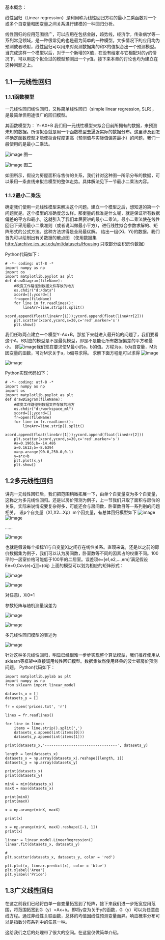 基本概念：

线性回归（Linear regression）是利用称为线性回归方程的最小二乘函数对一个或多个自变量和因变量之间关系进行建模的一种回归分析。

线性回归的应用范围很广，可以应用在包括金融，趋势线，经济学，传染病学等一系列常见领域，是一种很常见的也是最为简单的一种模型。大多情况下的应用均为预测或者映射，线性回归可以用来对观测数据集的和X的值拟合出一个预测模型。当完成这样一个模型以后，对于一个新增的X值，在没有给定与它相配对的y的情况下，可以用这个拟合过的模型预测出一个y值。接下来本章的讨论也均为建立在这种问题之上。

## 1.1一元线性回归
### 1.1.1函数模型
一元线性回归线性回归，又称简单线性回归（simple linear regression, SLR），是最简单但用途很广的回归模型。

其函数模型为：
Y=AX+B
我们用一元线性模型来拟合目前所拥有的数据，来预测未知的数据。所谓拟合就是用一个函数模型去逼近实际的数据分布。这里涉及到怎样确定函数模型才能使拟合程度更高（预测值与实际值偏差最小）的问题，我们一般使用的是最小二乘法。

![image](https://note.youdao.com/yws/public/resource/f3907b75ffed04a0aae0a4ccbc564979/xmlnote/EF7B9A037DF44CDD91092B31A0C89DD8/12)
图一

![image](https://note.youdao.com/yws/public/resource/f3907b75ffed04a0aae0a4ccbc564979/xmlnote/45B9570E9F6D4F6690C1157794C32001/13)
图二

如图所示，假设为房屋面积与售价的关系，我们针对这种图一所示分布的数据，可以采用一条直线来拟合模型的整体走势。具体解法见下一节最小二乘法内容。

### 1.1.2最小二乘法
确定我们使用一元线性模型来解决这个问题。建立一个模型之后，想知道的第一个问题就是。这个模型的准确度怎么样。那衡量的标准是什么呢，就是保证所有数据偏差的平方和最小。这就引入了我们本届要讲的最小二乘法。最小二乘法使在线性回归下采用最小二乘准则（或者说叫做最小平方），进行线性拟合参数求解的、矩阵形式的公式方法。这种方法求得是全局最优解。
给出一组{Xi，Yi}的数据，我们首先可以绘制出有关数据的散点图
（使用数据集 http://archive.ics.uci.edu/ml/datasets/Housing 只取部分面积房价数据）

Python代码如下：

```
# -*- coding: utf-8 -*
import numpy as np
import os
import matplotlib.pyplot as plt
def drawDiagram(fileName):
    #改变工作路径到数据文件存放的地方
    os.chdir("d:/data")
    xcord=[];ycord=[]
    fr=open(fileName)
    for line in fr.readlines():
        lineArr=line.strip().split()
        xcord.append(float(lineArr[1]));ycord.append(float(lineArr[2]))
    plt.scatter(xcord,ycord,s=30,c='red',marker='s')
    plt.show()

```
我们任取两点建立一个模型Y=Ax+B，那接下来就进入最开始的问题了，我们要看这个A，B对应的模型是不是最优模型，即是不是能让所有数据偏差的平方和最小。
即![image](https://note.youdao.com/yws/public/resource/f3907b75ffed04a0aae0a4ccbc564979/xmlnote/4EA3A58577A44F2E98112F0340A240AE/27)我们现在要求使M最小的a，b的值。方程为a，b为自变量，M为因变量的函数，可对M求关于a，b偏导求得。
求解下面方程组可以求得
![image](https://note.youdao.com/yws/public/resource/f3907b75ffed04a0aae0a4ccbc564979/xmlnote/167C0182AEB546F98668C9EEB77E27B4/26)

![image](https://note.youdao.com/yws/public/resource/f3907b75ffed04a0aae0a4ccbc564979/xmlnote/46682085886D47F487CB06E7F0A90CCB/28)

Python实现代码如下：

```
# -*- coding: utf-8 -*
import numpy as np
import os
import matplotlib.pyplot as plt
def drawDiagram(fileName):
    #改变工作路径到数据文件存放的地方
    os.chdir("d:/workspace_ml")
    xcord=[];ycord=[]
    fr=open(fileName)
    for line in fr.readlines():
        lineArr=line.strip().split()
        xcord.append(float(lineArr[1]));ycord.append(float(lineArr[2]))
    plt.scatter(xcord,ycord,s=30,c='red',marker='s')
    #a=0.1965;b=-14.486
    a=0.1612;b=-8.6394
    x=np.arange(90.0,250.0,0.1)
    y=a*x+b
    plt.plot(x,y)
    plt.show()

```
## 1.2多元线性回归
讲完一元线性回归后，我们把范围稍微拓展一下，由单个自变量变为多个自变量，这称之为多元线性回归。还是以房价预测为例子，上一节我们只取了面积与房价的关系，实际来说情况要复杂得多，可能还会与房间数，卧室数目等一系列别的问题相关。
设p个自变量（X1,X2…Xp）m个因变量，有总体回归模型如下
![image](https://note.youdao.com/yws/public/resource/f3907b75ffed04a0aae0a4ccbc564979/xmlnote/F027AC01E70E4092AB56EB47012C6219/47)
![image](https://note.youdao.com/yws/public/resource/f3907b75ffed04a0aae0a4ccbc564979/xmlnote/21ED211D03DD466FB202B944AD587C38/46)

......

![image](https://note.youdao.com/yws/public/resource/f3907b75ffed04a0aae0a4ccbc564979/xmlnote/4B4B9E83322949CDAC9B80F6EED88B54/45)

也就是假设每个指标Yi与自变量Xj之间存在线性关系。直观来说，还是以之前的房价数据集为例子，我们可以认为房间数，卧室数等不同的因素占的权重不同。100平的一居室价格可能低于100平的二居室。误差项e=[e1,e2,…,em]’满足假设
Ee=0,Cov(e)=∑▒=(σij)
上面的模型可以划为相应的矩阵形式：

![image](https://note.youdao.com/yws/public/resource/f3907b75ffed04a0aae0a4ccbc564979/xmlnote/F9EB4AFB9B254942986EA7504DDC9BC0/43)

![image](https://note.youdao.com/yws/public/resource/f3907b75ffed04a0aae0a4ccbc564979/xmlnote/DA2E02963024400EB539F4EF13F56848/44)

对任意i，Xi0=1

参数矩阵与随机测量误差为

![image](https://note.youdao.com/yws/public/resource/f3907b75ffed04a0aae0a4ccbc564979/xmlnote/096798648BE64914B37CDC5FB17BA09C/42)

![image](https://note.youdao.com/yws/public/resource/f3907b75ffed04a0aae0a4ccbc564979/xmlnote/31761AE058084572803BC2F04EE65365/41)

多元线性回归模型的表述为

![image](https://note.youdao.com/yws/public/resource/f3907b75ffed04a0aae0a4ccbc564979/xmlnote/DF713E69787B4A08B260FB0B9DC160D1/48)

针对这种多元线性回归，明显已经很难一步步实现整个算法模型，我们推荐使用从sklearn等框架中直接调用线性回归模型。数据集依然使用经典的波士顿房价预测问题。
Python代码如下：

```
import matplotlib.pylab as plt
import numpy as np
from sklearn import linear_model

datasets_x = []
datasets_y = []

fr = open('prices.txt', 'r')

lines = fr.readlines()

for line in lines:
    items = line.strip().split(',')
    datasets_x.append(int(items[0]))
    datasets_y.append(int(items[1]))

print(datasets_x,'---------------------------------', datasets_y)

length = len(datasets_x)
datasets_x = np.array(datasets_x).reshape([length, 1])
datasets_y = np.array(datasets_y)

print(datasets_x)
print(datasets_y)

minX = min(datasets_x)
maxX = max(datasets_x)

print(minX)
print(maxX)

x = np.arange(minX, maxX)

print(x)

x = np.arange(minX, maxX).reshape([-1, 1])
print(x)

linear = linear_model.LinearRegression()
linear.fit(datasets_x, datasets_y)

#
plt.scatter(datasets_x, datasets_y, color = 'red')

plt.plot(x, linear.predict(x), color = 'blue')
plt.xlabel('Area')
plt.ylabel('Price')

```
## 1.3广义线性回归
在这之前我们已经将由单一自变量拓宽到了矩阵，接下来我们进一步拓宽应用范围，将范围拓宽到G（y）=Ax+b。即将y变为关于y的函数，G（y）可以为任意曲线方程。通过非线性关联函数，总体的均值因线性预测变量而异。响应概率分布可以是指数分布系列中的任意一种。

这给我们之后的处理带了很大的空间。在这里仅做简单介绍。

